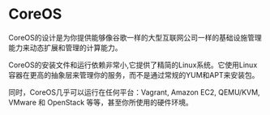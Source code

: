 # CoreOS

CoreOS的设计是为你提供能够像谷歌一样的大型互联网公司一样的基础设施管理能力来动态扩展和管理的计算能力。

CoreOS的安装文件和运行依赖非常小,它提供了精简的Linux系统。它使用Linux容器在更高的抽象层来管理你的服务，而不是通过常规的YUM和APT来安装包。

同时，CoreOS几乎可以运行在任何平台：Vagrant, Amazon EC2, QEMU/KVM, VMware 和 OpenStack 等等，甚至你所使用的硬件环境。

